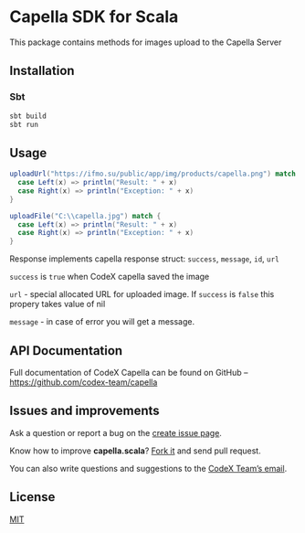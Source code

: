 # Capella SDK for Scala

This package contains methods for images upload to the Capella Server

## Installation

### Sbt

```scala
sbt build
sbt run
```

## Usage

```scala
uploadUrl("https://ifmo.su/public/app/img/products/capella.png") match {
  case Left(x) => println("Result: " + x)
  case Right(x) => println("Exception: " + x)
}
```

```scala
uploadFile("C:\\capella.jpg") match {
  case Left(x) => println("Result: " + x)
  case Right(x) => println("Exception: " + x)
}
```

Response implements capella response struct:
`success`, `message`, `id`, `url`

`success` is `true` when CodeX capella saved the image

`url` - special allocated URL for uploaded image. If `success` is `false` this propery 
takes value of nil

`message` - in case of error you will get a message. 

## API Documentation

Full documentation of CodeX Capella can be found on GitHub –
https://github.com/codex-team/capella

## Issues and improvements

Ask a question or report a bug on the [create issue page](https://github.com/codex-team/capella.scala/issues/new).

Know how to improve **capella.scala**? [Fork it](https://github.com/codex-team/capella.scala) and send pull request.

You can also write questions and suggestions to the [CodeX Team’s
email](team@ifmo.su).

## License

[MIT](https://github.com/codex-team/codex.notes/blob/master/LICENSE)